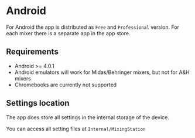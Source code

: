 # Android
For Android the app is distributed as `Free` and `Professional` version. For each mixer there is a separate app in the app store.

## Requirements
- Android >= 4.0.1
- Android emulators will work for Midas/Behringer mixers, but not for A&H mixers
- Chromebooks are currently not supported

## Settings location
The app does store all settings in the internal storage of the device.

You can access all setting files at `Internal/MixingStation`